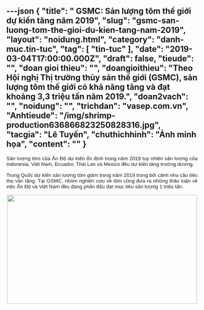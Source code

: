 ---json
{
    "title": " GSMC: Sản lượng tôm thế giới dự kiến tăng năm 2019",
    "slug": "gsmc-san-luong-tom-the-gioi-du-kien-tang-nam-2019",
    "layout": "noidung.html",
    "category": "danh-muc.tin-tuc",
    "tag": [
        "tin-tuc"
    ],
    "date": "2019-03-04T17:00:00.000Z",
    "draft": false,
    "tieude": "",
    "doan gioi thieu": "",
    "doangioithieu": "Theo Hội nghị Thị trường thủy sản thế giới (GSMC), sản lượng tôm thế giới có khả năng tăng và đạt khoảng 3,3 triệu tấn năm 2019.",
    "doan2vach": "",
    "noidung": "",
    "trichdan": "vasep.com.vn",
    "Anhtieude": "/img/shrimp-production636866823250828316.jpg",
    "tacgia": "Lê Tuyến",
    "chuthichhinh": "Ảnh minh họa",
    "__content__": ""
}
---
<p style="margin-left:0in; margin-right:0in; text-align:justify"><span style="font-size:13px"><span style="color:#1b1b1b"><span style="font-family:Arial"><span style="background-color:#ffffff"><span style="font-size:10pt">Sản lượng t&ocirc;m của Ấn Độ dự kiến ổn định trong năm 2019 tuy nhi&ecirc;n sản lượng của Indonesia, Việt Nam, Ecuador, Th&aacute;i Lan v&agrave; Mexico đều dự kiến tăng trưởng dương.</span></span></span></span></span></p>

<p style="margin-left:0in; margin-right:0in; text-align:justify"><span style="font-size:13px"><span style="color:#1b1b1b"><span style="font-family:Arial"><span style="background-color:#ffffff"><span style="font-size:10pt">Trung Quốc dự kiến sản lượng t&ocirc;m giảm trong năm 2019 trong bối cảnh nhu cầu ti&ecirc;u thụ vẫn tăng. Tại GSMC, nh&oacute;m nghi&ecirc;n cứu về t&ocirc;m cũng đưa ra những thảo luận về việc Ấn Độ v&agrave; Việt Nam đều đang phấn đấu đạt mục ti&ecirc;u sản lượng 1 triệu tấn.</span></span></span></span></span></p>

<p style="margin-left:0in; margin-right:0in; text-align:center"><span style="font-size:13px"><span style="color:#1b1b1b"><span style="font-family:Arial"><span style="background-color:#ffffff"><span style="font-size:10pt"><img alt="" src="http://vasep.com.vn/Uploads/image/PublicFile/image/Thu/vf18/HT2/sanluong.jpg" style="height:287px; width:500px" /></span></span></span></span></span></p>
